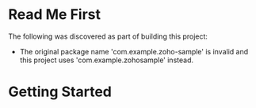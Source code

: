 # Read Me First
The following was discovered as part of building this project:

* The original package name 'com.example.zoho-sample' is invalid and this project uses 'com.example.zohosample' instead.

# Getting Started



